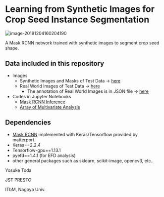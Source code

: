 # Learning from Synthetic Images for Crop Seed Instance Segmentation

![image-20191204160204190](README.assets/image-20191204160204190.png)

A Mask RCNN network trained with synthetic images to segment crop seed shape.





## Data included in this repository

- Images
  - Synthetic Images and Masks of Test Data -> [here](./data/synthetic_test)
  - Real World Images of Test Data -> [here](./data/realworld_test/image)
    - The annotation of Real World Images is in JSON file -> [here](data/realworld_test/metadata.json)
- Codes in Jupyter Notebooks
  - [Mask RCNN Inference](./Mask_RCNN.ipynb)
  - [Array of Multivariate Analysis](multivariate_analysis.ipynb)



## Dependencies

- [Mask RCNN](https://github.com/matterport/Mask_RCNN) implemented with Keras/Tensorflow provided by matterport.
- Keras==2.2.4
- Tensorflow-gpu==1.13.1
- pyefd==1.4.1 (for EFD analysis)
- other general packages such as sklearn, scikit-image, opencv3, etc..



Yosuke Toda

JST PRESTO

ITbM, Nagoya Univ.

